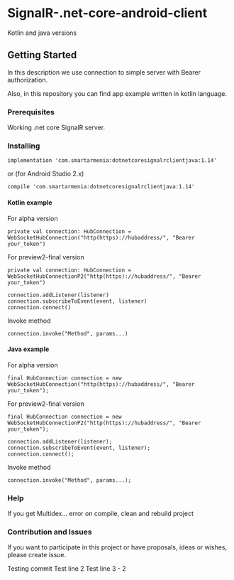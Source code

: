 # SignalR-.net-core-android-client
Kotlin and java versions

## Getting Started

In this description we use connection to simple server with Bearer authorization.

Also, in this repository you can find app example written in kotlin language.

### Prerequisites

Working .net core SignalR server.

### Installing

```
implementation 'com.smartarmenia:dotnetcoresignalrclientjava:1.14'
```
or (for Android Studio 2.x)
```
compile 'com.smartarmenia:dotnetcoresignalrclientjava:1.14'
```

#### Kotlin example
For alpha version
```
private val connection: HubConnection = WebSocketHubConnection("http(https)://hubaddress/", "Bearer your_token")
```
For preview2-final version
```
private val connection: HubConnection = WebSocketHubConnectionP2("http(https)://hubaddress/", "Bearer your_token")
```

```
connection.addListener(listener)
connection.subscribeToEvent(event, listener)
connection.connect()
```

Invoke method

```
connection.invoke("Method", params...)
```

#### Java example

For alpha version
```
final HubConnection connection = new WebSocketHubConnection("http(https)://hubaddress/", "Bearer your_token");
```
For preview2-final version
```
final HubConnection connection = new WebSocketHubConnectionP2("http(https)://hubaddress/", "Bearer your_token");
```

```
connection.addListener(listener);
connection.subscribeToEvent(event, listener);
connection.connect();
```

Invoke method

```
connection.invoke("Method", params...);
```

### Help

If you get Multidex... error on compile, clean and rebuild project

### Contribution and Issues

If you want to participate in this project or have proposals, ideas or wishes, please create issue.


Testing commit
Test line 2
Test line 3 - 2
